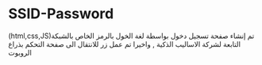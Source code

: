 # SSID-Password
 (html,css,JS)تم إنشاء صفحة تسجيل دخول بواسطة لغة 
الخول بالرمز الخاص بالشبكة التابعة لشركة الاساليب الذكية , واخيرا  تم عمل زر للانتقال الى صفحة التحكم بذراع الروبوت 
